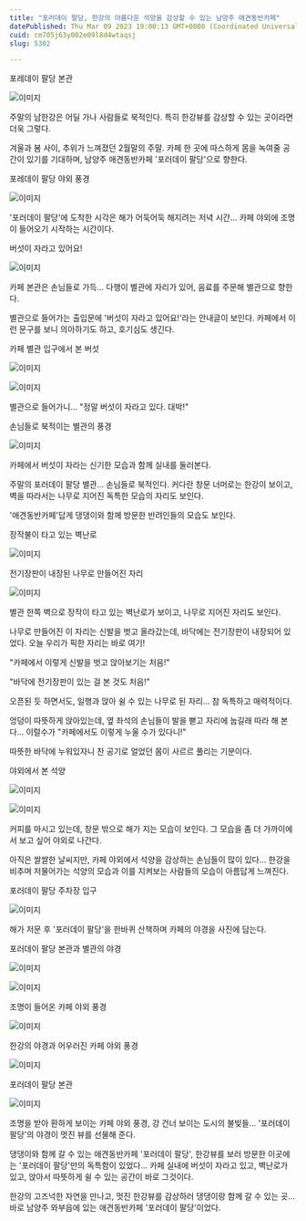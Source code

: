 ```yaml
---
title: "포러데이 팔당, 한강의 아름다운 석양을 감상할 수 있는 남양주 애견동반카페"
datePublished: Thu Mar 09 2023 19:00:13 GMT+0000 (Coordinated Universal Time)
cuid: cm705j63y002e09l8d4wtaqsj
slug: 5302

---
```



포레데이 팔당 본관

![이미지](https://cdn.hashnode.com/res/hashnode/image/upload/v1739258344274/51b58eef-faf9-4be1-8e6f-b412c0a92b15.jpeg)

주말의 남한강은 어딜 가나 사람들로 북적인다. 특히 한강뷰를 감상할 수 있는 곳이라면 더욱 그렇다.

겨울과 봄 사이, 추위가 느껴졌던 2월말의 주말. 카페 한 곳에 따스하게 몸을 녹여줄 공간이 있기를 기대하며, 남양주 애견동반카페 '포러데이 팔당'으로 향한다.

포레데이 팔당 야외 풍경

![이미지](https://cdn.hashnode.com/res/hashnode/image/upload/v1739258346495/fb50b7b3-c993-465d-b037-4e66ac34fbe6.jpeg)

'포러데이 팔당'에 도착한 시각은 해가 어둑어둑 해지려는 저녁 시간... 카페 야외에 조명이 들어오기 시작하는 시간이다.

버섯이 자라고 있어요!

![이미지](https://cdn.hashnode.com/res/hashnode/image/upload/v1739258348583/a1652ef2-f5a0-4edb-9b90-32fe96ca3a50.jpeg)

카페 본관은 손님들로 가득... 다행이 별관에 자리가 있어, 음료를 주문해 별관으로 향한다.

별관으로 들어가는 출입문에 '버섯이 자라고 있어요!'라는 안내글이 보인다. 카페에서 이런 문구를 보니 의아하기도 하고, 호기심도 생긴다.

카페 별관 입구에서 본 버섯

![이미지](https://cdn.hashnode.com/res/hashnode/image/upload/v1739258350976/01b64e0a-5cb2-49bb-9758-64fa5cf94517.jpeg)

![이미지](https://cdn.hashnode.com/res/hashnode/image/upload/v1739258353089/d83fd31d-063d-43a6-9c23-125eafdcb95f.jpeg)

별관으로 들어가니... "정말 버섯이 자라고 있다. 대박!"

손님들로 북적이는 별관의 풍경

![이미지](https://cdn.hashnode.com/res/hashnode/image/upload/v1739258355253/6ce7fc1b-15e4-417d-8c2b-1fda22082bc1.jpeg)

카페에서 버섯이 자라는 신기한 모습과 함께 실내를 둘러본다.

주말의 포러데이 팔당 별관... 손님들로 북적인다. 커다란 창문 너머로는 한강이 보이고, 벽을 따라서는 나무로 지어진 독특한 모습의 자리도 보인다.

'애견동반카페'답게 댕댕이와 함께 방문한 반려인들의 모습도 보인다.

장작불이 타고 있는 벽난로

![이미지](https://cdn.hashnode.com/res/hashnode/image/upload/v1739258357319/cf5e4de5-0aaa-49ca-bf09-86243b576837.jpeg)

전기장판이 내장된 나무로 만들어진 자리

![이미지](https://cdn.hashnode.com/res/hashnode/image/upload/v1739258359090/693c4bae-9141-4cb5-a1ff-af6ace89d7a1.jpeg)

별관 한쪽 벽으로 장작이 타고 있는 벽난로가 보이고, 나무로 지어진 자리도 보인다.

나무로 만들어진 이 자리는 신발을 벗고 올라갔는데, 바닥에는 전기장판이 내장되어 있었다. 오늘 우리가 픽한 자리는 바로 여기!

"카페에서 이렇게 신발을 벗고 앉아보기는 처음!"

"바닥에 전기장판이 있는 걸 본 것도 처음!"

오픈된 듯 하면서도, 일행과 앉아 쉴 수 있는 나무로 된 자리... 참 독특하고 매력적이다.

엉덩이 따뜻하게 앉아있는데, 옆 좌석의 손님들이 발을 뻗고 자리에 눕길래 따라 해 본다... 이럴수가 "카페에서도 이렇게 누울 수가 있다니!"

따뜻한 바닥에 누워있자니 찬 공기로 얼었던 몸이 사르르 풀리는 기분이다.

야외에서 본 석양

![이미지](https://cdn.hashnode.com/res/hashnode/image/upload/v1739258361582/720f21be-a0f5-49ac-b4f9-e344e2f20b9e.jpeg)

![이미지](https://cdn.hashnode.com/res/hashnode/image/upload/v1739258363485/e6b7da26-f13d-4166-8f8e-d87861e621bf.jpeg)

커피를 마시고 있는데, 창문 밖으로 해가 지는 모습이 보인다. 그 모습을 좀 더 가까이에서 보고 싶어 야외로 나간다.

아직은 쌀쌀한 날씨지만, 카페 야외에서 석양을 감상하는 손님들이 많이 있다... 한강을 비추며 저물어가는 석양의 모습과 이를 지켜보는 사람들의 모습이 아름답게 느껴진다.

포러데이 팔당 주차장 입구

![이미지](https://cdn.hashnode.com/res/hashnode/image/upload/v1739258365853/b880f0b1-defa-4554-9b47-09ddd9ca9207.jpeg)

해가 저문 후 '포러데이 팔당'을 한바퀴 산책하며 카페의 야경을 사진에 담는다.

포러데이 팔당 본관과 별관의 야경

![이미지](https://cdn.hashnode.com/res/hashnode/image/upload/v1739258368185/f1f7cbf6-2227-4474-941c-bcbdfa06c6d8.jpeg)

![이미지](https://cdn.hashnode.com/res/hashnode/image/upload/v1739258370571/3971fe67-f0d2-46e4-a124-eaac966230aa.jpeg)

조명이 들어온 카페 야외 풍경

![이미지](https://cdn.hashnode.com/res/hashnode/image/upload/v1739258372821/7b158026-189d-4d1f-916f-20dfd531039c.jpeg)

한강의 야경과 어우러진 카페 야외 풍경

![이미지](https://cdn.hashnode.com/res/hashnode/image/upload/v1739258374937/f24956dc-57cd-4978-ae93-71df591a4af9.jpeg)

포러데이 팔당 본관

![이미지](https://cdn.hashnode.com/res/hashnode/image/upload/v1739258376904/03fbb77a-d862-4aa0-9240-4db4b0ab4323.jpeg)

조명을 받아 환하게 보이는 카페 야외 풍경, 강 건너 보이는 도시의 불빛들... '포러데이 팔당'의 야경이 멋진 뷰를 선물해 준다.

댕댕이와 함께 갈 수 있는 애견동반카페 '포러데이 팔당', 한강뷰를 보러 방문한 이곳에는 '포러데이 팔당'만의 독특함이 있었다... 카페 실내에 버섯이 자라고 있고, 벽난로가 있고, 앉아서 따뜻하게 쉴 수 있는 공간이 바로 그것이다.

한강의 고즈넉한 자연을 만나고, 멋진 한강뷰를 감상하러 댕댕이랑 함께 갈 수 있는 곳... 바로 남양주 와부읍에 있는 애견동반카페 '포러데이 팔당'이었다.